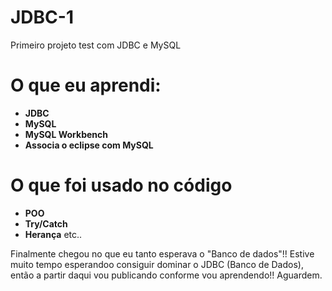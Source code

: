 # JDBC-1
Primeiro projeto test com JDBC e MySQL
# O que eu aprendi:
* **JDBC**
* **MySQL**
* **MySQL Workbench**
* **Associa o eclipse com MySQL**
# O que foi usado no código
* **POO**
* **Try/Catch**
* **Herança** etc..

Finalmente chegou no que eu tanto esperava o "Banco de dados"!!
Estive muito tempo esperandoo consiguir dominar o JDBC (Banco de Dados),
então a partir daqui vou publicando conforme vou aprendendo!! Aguardem.
